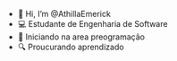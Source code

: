 - 👋 Hi, I’m @AthillaEmerick
- 💻 Estudante de Engenharia de Software
- 🔢 Iniciando na area preogramação
- 🔍 Proucurando aprendizado 

<!---
AthillaEmerick/AthillaEmerick is a ✨ special ✨ repository because its `README.md` (this file) appears on your GitHub profile.
You can click the Preview link to take a look at your changes.
--->
